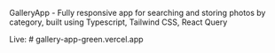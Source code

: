 GalleryApp - Fully responsive app for searching and storing photos by category, built using Typescript, Tailwind CSS, React Query

Live: # gallery-app-green.vercel.app
